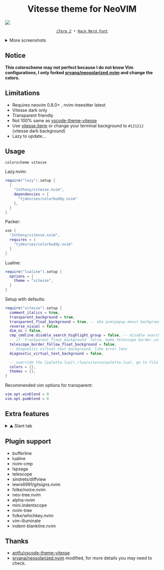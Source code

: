 <h1 align="center">Vitesse theme for NeoVIM</h1>

![](https://cdn.jsdelivr.net/gh/2nthony/statics@main/uPic/5LS1HW5NjR0q.png)

<p align="center">
  <sub>
    <samp>
      <a href="https://iterm2.com/">iTerm 2</a> •
      <a href="https://www.nerdfonts.com/">Hack Nerd Font</a>
    </samp>
  </sub>
</p>

<details><summary>More screenshots</summary>

![](https://cdn.jsdelivr.net/gh/2nthony/statics@main/uPic/mTzAiuZkQmGR.png)
![](https://cdn.jsdelivr.net/gh/2nthony/statics@main/uPic/BquUsEgy1vzV.png)
![](https://cdn.jsdelivr.net/gh/2nthony/statics@main/uPic/qsBrvgVlz5FF.png)
![](https://cdn.jsdelivr.net/gh/2nthony/statics@main/uPic/FNMvsuIE7Nk3.png)
![](https://cdn.jsdelivr.net/gh/2nthony/statics@main/uPic/YvWaUlskqZvp.png)
![](https://cdn.jsdelivr.net/gh/2nthony/statics@main/uPic/Eg1IzFGiqJ4i.png)

</details>

## Notice

**This colorscheme may not perfect because I do not know Vim configurations, I only forked [srvana/neosolarized.nvim](https://github.com/svrana/neosolarized.nvim) and change the colors.**

## Limitations

- Requires neovim 0.8.0+ , nvim-treesitter latest
- Vitesse dark only
- Transparent friendly
- Not 100% same as [vscode-theme-vitesse](https://github.com/antfu/vscode-theme-vitesse)
- Use [vitesse.iterm](https://github.com/2nthony/vitesse.iterm) or change your terminal background to `#121212` (vitesse dark background)
- Lazy to update...

## Usage

```vim
colorscheme vitesse
```

Lazy.nvim:

```lua
require("lazy").setup {
  {
    "2nthony/vitesse.nvim",
    dependencies = {
      "tjdevries/colorbuddy.nvim"
    },
  }
}
```

Packer:

```lua
use {
  "2nthony/vitesse.nvim",
  requires = {
    "tjdevries/colorbuddy.nvim"
  }
}
```

Lualine:

```lua
require("lualine").setup {
  options = {
    theme = "vitesse",
  }
}
```

Setup with defaults:

```lua
require("vitesse").setup {
  comment_italics = true,
  transparent_background = true,
  transparent_float_background = true, -- aka pum(popup menu) background
  reverse_visual = false,
  dim_nc = false,
  cmp_cmdline_disable_search_highlight_group = false, -- disable search highlight group for cmp item
  -- if `transparent_float_background` false, make telescope border color same as float background
  telescope_border_follow_float_background = false,
  -- diagnostic virtual text background, like error lens
  diagnostic_virtual_text_background = false,

  -- override the [palette.lua](./lua/vitesse/palette.lua), go to file see fields
  colors = {},
  themes = {},
}
```

Recommended vim options for transparent:

```lua
vim.opt.winblend = 0
vim.opt.pumblend = 0
```

## Extra features

<details><summary>⛰️ Slant tab</summary>

![](https://cdn.jsdelivr.net/gh/2nthony/statics@main/uPic/sUrBU2Hu7h7U.png)

Usage:

```lua
local slant = require("vitesse.features.bufferline.slant")

-- you can override or customize
-- slant.highlights.buffer_selected.bold = false

require("bufferline").setup {
  options = {
    separator_style = "slant",
  },
  highlights = slant.highlights,
}
```

</details>

## Plugin support

- bufferline
- lualine
- nvim-cmp
- lspsaga
- telescope
- sindrets/diffview
- lewis6991/gitsigns.nvim
- folke/noice.nvim
- neo-tree.nvim
- alpha-nvim
- mini.indentscope
- nvim-tree
- folke/whichkey.nvim
- vim-illuminate
- indent-blankline.nvim

## Thanks

- [antfu/vscode-theme-vitesse](https://github.com/antfu/vscode-theme-vitesse)
- [srvana/neosolarized.nvim](https://github.com/svrana/neosolarized.nvim) modified, for more details you may need to check.
